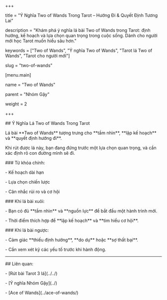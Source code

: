 +++

title = "Ý Nghĩa Two of Wands Trong Tarot – Hướng Đi \& Quyết Định Tương Lai"

description = "Khám phá ý nghĩa lá bài Two of Wands trong Tarot: định hướng, kế hoạch và lựa chọn quan trọng trong cuộc sống. Dành cho người mới học Tarot muốn hiểu sâu hơn."

keywords = \["Two of Wands", "Ý nghĩa Two of Wands", "Tarot lá Two of Wands", "Tarot cho người mới"]

slug = "two-of-wands"



\[menu.main]

name = "Two of Wands"

parent = "Nhóm Gậy"

weight = 2

+++



\## Ý Nghĩa Lá Two of Wands Trong Tarot



Lá bài \*\*Two of Wands\*\* tượng trưng cho \*\*tầm nhìn\*\*, \*\*lập kế hoạch\*\* và \*\*quyết định hướng đi\*\*.  

Khi rút được lá này, bạn đang đứng trước một lựa chọn quan trọng, và cần xác định rõ con đường mình sẽ đi.



\### Từ khóa chính:

\- Kế hoạch dài hạn  

\- Lựa chọn chiến lược  

\- Cân nhắc rủi ro và cơ hội  



\### Khi lá bài xuôi:

\- Bạn có đủ \*\*tầm nhìn\*\* và \*\*nguồn lực\*\* để bắt đầu một hành trình mới.  

\- Thời điểm thích hợp để \*\*lập kế hoạch\*\* và \*\*tìm hiểu cơ hội\*\*.  



\### Khi lá bài ngược:

\- Cảm giác \*\*thiếu định hướng\*\*, \*\*do dự\*\* hoặc \*\*sợ thất bại\*\*.  

\- Cần xem xét kỹ các yếu tố trước khi hành động.  



---



\## Liên quan:

\- \[Rút bài Tarot 3 lá](../../)  

\- \[Ý nghĩa Nhóm Gậy](../)  

\- \[Ace of Wands](../ace-of-wands/)  



